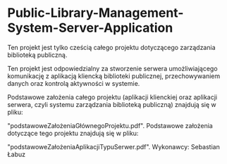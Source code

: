 # Public-Library-Management-System-Server-Application

Ten projekt jest tylko cześcią całego projektu dotyczącego zarządzania biblioteką publiczną.

Ten projekt jest odpowiedzialny za stworzenie serwera umożliwiającego komunikację z aplikacją kliencką biblioteki publicznej, przechowywaniem danych oraz kontrolą aktywności w systemie.

Podstawowe założenia całego projektu (aplikacji klienckiej oraz aplikacji serwera, czyli systemu zarządzania biblioteką publiczną) znajdują się w pliku:

"podstawoweZałożeniaGłównegoProjektu.pdf".
Podstawowe założenia dotyczące tego projektu znajdują się w pliku:

"podstawoweZałożeniaAplikacjiTypuSerwer.pdf".
Wykonawcy: Sebastian Łabuz
